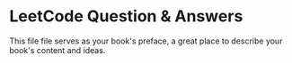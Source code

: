 # LeetCode Question & Answers

This file file serves as your book's preface, a great place to describe your book's content and ideas.

